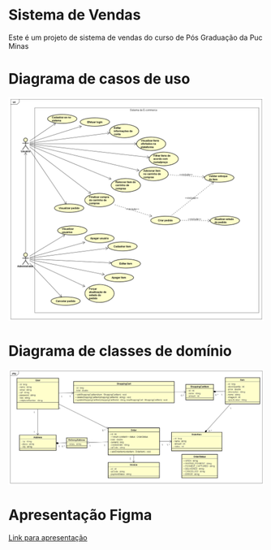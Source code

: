 # Sistema de Vendas
Este é um projeto de sistema de vendas do curso de Pós Graduação da Puc Minas



# Diagrama de casos de uso

![alt text](https://github.com/leoee/sistema-de-vendas/blob/main/images/UseCases.png)<br>



# Diagrama de classes de domínio

![alt text](https://github.com/leoee/sistema-de-vendas/blob/main/images/DomainDiagram.jpg)<br>

# Apresentação Figma

[Link para apresentação](https://www.figma.com/proto/cqb9ekurSRedltHNyb3XAq/P%C3%B3s-UI?node-id=703%3A25112&scaling=min-zoom&page-id=256%3A0&starting-point-node-id=703%3A25112)
